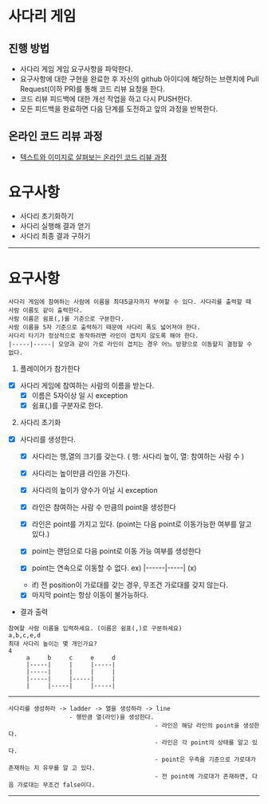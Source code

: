 # 사다리 게임
## 진행 방법
* 사다리 게임 게임 요구사항을 파악한다.
* 요구사항에 대한 구현을 완료한 후 자신의 github 아이디에 해당하는 브랜치에 Pull Request(이하 PR)를 통해 코드 리뷰 요청을 한다.
* 코드 리뷰 피드백에 대한 개선 작업을 하고 다시 PUSH한다.
* 모든 피드백을 완료하면 다음 단계를 도전하고 앞의 과정을 반복한다.

## 온라인 코드 리뷰 과정
* [텍스트와 이미지로 살펴보는 온라인 코드 리뷰 과정](https://github.com/nextstep-step/nextstep-docs/tree/master/codereview)


# 요구사항
- 사다리 초기화하기
- 사다리 실행해 결과 얻기
- 사다리 최종 결과 구하기

----
# 요구사항
```
사다리 게임에 참여하는 사람에 이름을 최대5글자까지 부여할 수 있다. 사다리를 출력할 때 사람 이름도 같이 출력한다.
사람 이름은 쉼표(,)를 기준으로 구분한다.
사람 이름을 5자 기준으로 출력하기 때문에 사다리 폭도 넓어져야 한다.
사다리 타기가 정상적으로 동작하려면 라인이 겹치지 않도록 해야 한다.
|-----|-----| 모양과 같이 가로 라인이 겹치는 경우 어느 방향으로 이동할지 결정할 수 없다.
```

1. 플레이어가 참가한다 
- [x] 사다리 게임에 참여하는 사람의 이름을 받는다.
    -[x] 이름은 5자이상 일 시 exception
    -[x] 쉼표(,)를 구분자로 한다.
    
2. 사다리 초기화
- [x] 사다리를 생성한다.
    -[x] 사다리는 행,열의 크기를 갖는다. ( 행: 사다리 높이, 열: 참여하는 사람 수 )
    -[x] 사다리는 높이만큼 라인을 가진다.
    -[x] 사다리의 높이가 양수가 아닐 시 exception
    
    -[x] 라인은 참여하는 사람 수 만큼의 point을 생성한다
    -[x] 라인은 point를 가지고 있다. (point는 다음 point로 이동가능한 여부를 알고 있다.)
    -[x] point는 랜덤으로 다음 point로 이동 가능 여부를 생성한다
    -[x] point는 연속으로 이동할 수 없다. ex) |------|-----| (x)
    - if) 전 position이 가로대를 갖는 경우, 무조건 가로대를 갖지 않는다.
    -[x] 마지막 point는 항상 이동이 불가능하다.
   
- 결과 출력    
```
참여할 사람 이름을 입력하세요. (이름은 쉼표(,)로 구분하세요)
a,b,c,e,d
최대 사다리 높이는 몇 개인가요?
4
     a     b     c     e     d
     |-----|     |     |-----|     
     |-----|     |     |     |     
     |-----|     |-----|     |     
     |     |-----|     |-----|    
```      
      
      
---      
    사다리를 생성하라 -> ladder -> 열을 생성하라 -> line
                     - 행만큼 열(라인)을 생성한다.
                                             - 라인은 해당 라인의 point을 생성한다. 
                                             - 라인은 각 point의 상태를 알고 있다.
                                             - point은 우측을 기준으로 가로대가 존재하는 지 유무를 알 고 있다.
                                             - 전 point에 가로대가 존재하면, 다음 가로대는 무조건 false이다.
----